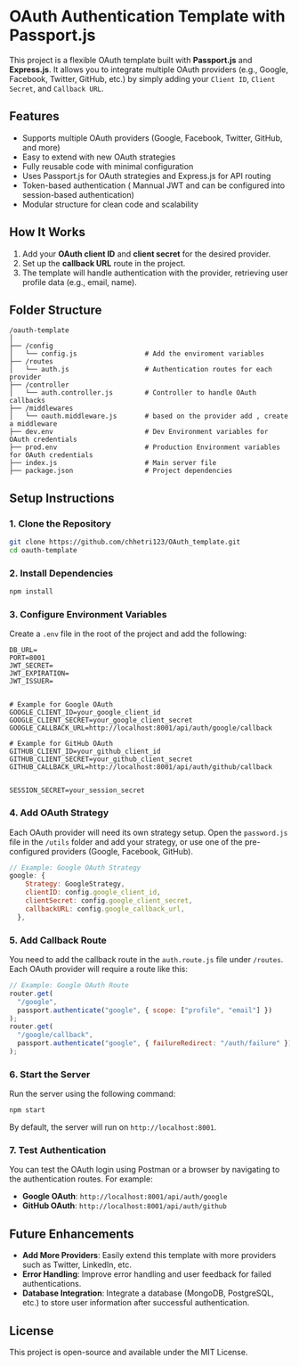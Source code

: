 # OAuth Authentication Template with Passport.js

This project is a flexible OAuth template built with **Passport.js** and **Express.js**. It allows you to integrate multiple OAuth providers (e.g., Google, Facebook, Twitter, GitHub, etc.) by simply adding your `Client ID`, `Client Secret`, and `Callback URL`.

## Features

- Supports multiple OAuth providers (Google, Facebook, Twitter, GitHub, and more)
- Easy to extend with new OAuth strategies
- Fully reusable code with minimal configuration
- Uses Passport.js for OAuth strategies and Express.js for API routing
- Token-based authentication ( Mannual JWT and can be configured into session-based authentication)
- Modular structure for clean code and scalability

## How It Works

1. Add your **OAuth client ID** and **client secret** for the desired provider.
2. Set up the **callback URL** route in the project.
3. The template will handle authentication with the provider, retrieving user profile data (e.g., email, name).

## Folder Structure

```
/oauth-template
│
├── /config
│   └── config.js                 # Add the enviroment variables
├── /routes
│   └── auth.js                   # Authentication routes for each provider
├── /controller
│   └── auth.controller.js        # Controller to handle OAuth callbacks
├── /middlewares
│   └── oauth.middleware.js       # based on the provider add , create a middleware
├── dev.env                       # Dev Environment variables for OAuth credentials
├── prod.env                      # Production Environment variables for OAuth credentials
├── index.js                      # Main server file
├── package.json                  # Project dependencies
```

## Setup Instructions

### 1. Clone the Repository

```bash
git clone https://github.com/chhetri123/OAuth_template.git
cd oauth-template
```

### 2. Install Dependencies

```bash
npm install
```

### 3. Configure Environment Variables

Create a `.env` file in the root of the project and add the following:

```env
DB_URL=
PORT=8001
JWT_SECRET=
JWT_EXPIRATION=
JWT_ISSUER=


# Example for Google OAuth
GOOGLE_CLIENT_ID=your_google_client_id
GOOGLE_CLIENT_SECRET=your_google_client_secret
GOOGLE_CALLBACK_URL=http://localhost:8001/api/auth/google/callback

# Example for GitHub OAuth
GITHUB_CLIENT_ID=your_github_client_id
GITHUB_CLIENT_SECRET=your_github_client_secret
GITHUB_CALLBACK_URL=http://localhost:8001/api/auth/github/callback


SESSION_SECRET=your_session_secret
```

### 4. Add OAuth Strategy

Each OAuth provider will need its own strategy setup. Open the `password.js` file in the `/utils` folder and add your strategy, or use one of the pre-configured providers (Google, Facebook, GitHub).

```js
// Example: Google OAuth Strategy
google: {
    Strategy: GoogleStrategy,
    clientID: config.google_client_id,
    clientSecret: config.google_client_secret,
    callbackURL: config.google_callback_url,
  },
```

### 5. Add Callback Route

You need to add the callback route in the `auth.route.js` file under `/routes`. Each OAuth provider will require a route like this:

```js
// Example: Google OAuth Route
router.get(
  "/google",
  passport.authenticate("google", { scope: ["profile", "email"] })
);
router.get(
  "/google/callback",
  passport.authenticate("google", { failureRedirect: "/auth/failure" })
);
```

### 6. Start the Server

Run the server using the following command:

```bash
npm start
```

By default, the server will run on `http://localhost:8001`.

### 7. Test Authentication

You can test the OAuth login using Postman or a browser by navigating to the authentication routes. For example:

- **Google OAuth**: `http://localhost:8001/api/auth/google`
- **GitHub OAuth**: `http://localhost:8001/api/auth/github`

## Future Enhancements

- **Add More Providers**: Easily extend this template with more providers such as Twitter, LinkedIn, etc.
- **Error Handling**: Improve error handling and user feedback for failed authentications.
- **Database Integration**: Integrate a database (MongoDB, PostgreSQL, etc.) to store user information after successful authentication.

## License

This project is open-source and available under the MIT License.
